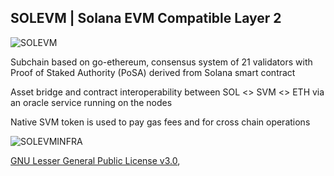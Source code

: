 ## SOLEVM | Solana EVM Compatible Layer 2

![SOLEVM](https://solevm.com/img/solevm_onepager.png?v=3)

Subchain based on go-ethereum, consensus system of 21 validators with Proof of Staked Authority (PoSA) derived from Solana smart contract

Asset bridge and contract interoperability between SOL <> SVM <> ETH via an oracle service running on the nodes

Native SVM token is used to pay gas fees and for cross chain operations

![SOLEVMINFRA](https://solevm.com/img/solevm_infra.png?v=3)

[GNU Lesser General Public License v3.0](https://www.gnu.org/licenses/lgpl-3.0.en.html),
